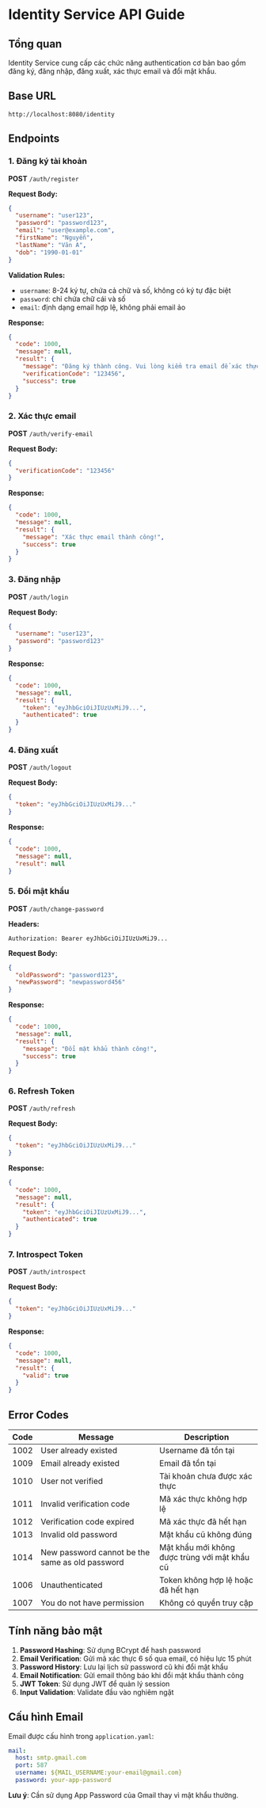 # Identity Service API Guide

## Tổng quan
Identity Service cung cấp các chức năng authentication cơ bản bao gồm đăng ký, đăng nhập, đăng xuất, xác thực email và đổi mật khẩu.

## Base URL
```
http://localhost:8080/identity
```

## Endpoints

### 1. Đăng ký tài khoản
**POST** `/auth/register`

**Request Body:**
```json
{
  "username": "user123",
  "password": "password123",
  "email": "user@example.com",
  "firstName": "Nguyễn",
  "lastName": "Văn A",
  "dob": "1990-01-01"
}
```

**Validation Rules:**
- `username`: 8-24 ký tự, chứa cả chữ và số, không có ký tự đặc biệt
- `password`: chỉ chứa chữ cái và số
- `email`: định dạng email hợp lệ, không phải email ảo

**Response:**
```json
{
  "code": 1000,
  "message": null,
  "result": {
    "message": "Đăng ký thành công. Vui lòng kiểm tra email để xác thực tài khoản.",
    "verificationCode": "123456",
    "success": true
  }
}
```

### 2. Xác thực email
**POST** `/auth/verify-email`

**Request Body:**
```json
{
  "verificationCode": "123456"
}
```

**Response:**
```json
{
  "code": 1000,
  "message": null,
  "result": {
    "message": "Xác thực email thành công!",
    "success": true
  }
}
```

### 3. Đăng nhập
**POST** `/auth/login`

**Request Body:**
```json
{
  "username": "user123",
  "password": "password123"
}
```

**Response:**
```json
{
  "code": 1000,
  "message": null,
  "result": {
    "token": "eyJhbGciOiJIUzUxMiJ9...",
    "authenticated": true
  }
}
```

### 4. Đăng xuất
**POST** `/auth/logout`

**Request Body:**
```json
{
  "token": "eyJhbGciOiJIUzUxMiJ9..."
}
```

**Response:**
```json
{
  "code": 1000,
  "message": null,
  "result": null
}
```

### 5. Đổi mật khẩu
**POST** `/auth/change-password`

**Headers:**
```
Authorization: Bearer eyJhbGciOiJIUzUxMiJ9...
```

**Request Body:**
```json
{
  "oldPassword": "password123",
  "newPassword": "newpassword456"
}
```

**Response:**
```json
{
  "code": 1000,
  "message": null,
  "result": {
    "message": "Đổi mật khẩu thành công!",
    "success": true
  }
}
```

### 6. Refresh Token
**POST** `/auth/refresh`

**Request Body:**
```json
{
  "token": "eyJhbGciOiJIUzUxMiJ9..."
}
```

**Response:**
```json
{
  "code": 1000,
  "message": null,
  "result": {
    "token": "eyJhbGciOiJIUzUxMiJ9...",
    "authenticated": true
  }
}
```

### 7. Introspect Token
**POST** `/auth/introspect`

**Request Body:**
```json
{
  "token": "eyJhbGciOiJIUzUxMiJ9..."
}
```

**Response:**
```json
{
  "code": 1000,
  "message": null,
  "result": {
    "valid": true
  }
}
```

## Error Codes

| Code | Message | Description |
|------|---------|-------------|
| 1002 | User already existed | Username đã tồn tại |
| 1009 | Email already existed | Email đã tồn tại |
| 1010 | User not verified | Tài khoản chưa được xác thực |
| 1011 | Invalid verification code | Mã xác thực không hợp lệ |
| 1012 | Verification code expired | Mã xác thực đã hết hạn |
| 1013 | Invalid old password | Mật khẩu cũ không đúng |
| 1014 | New password cannot be the same as old password | Mật khẩu mới không được trùng với mật khẩu cũ |
| 1006 | Unauthenticated | Token không hợp lệ hoặc đã hết hạn |
| 1007 | You do not have permission | Không có quyền truy cập |

## Tính năng bảo mật

1. **Password Hashing**: Sử dụng BCrypt để hash password
2. **Email Verification**: Gửi mã xác thực 6 số qua email, có hiệu lực 15 phút
3. **Password History**: Lưu lại lịch sử password cũ khi đổi mật khẩu
4. **Email Notification**: Gửi email thông báo khi đổi mật khẩu thành công
5. **JWT Token**: Sử dụng JWT để quản lý session
6. **Input Validation**: Validate đầu vào nghiêm ngặt

## Cấu hình Email

Email được cấu hình trong `application.yaml`:
```yaml
mail:
  host: smtp.gmail.com
  port: 587
  username: ${MAIL_USERNAME:your-email@gmail.com}
  password: your-app-password
```

**Lưu ý**: Cần sử dụng App Password của Gmail thay vì mật khẩu thường.
